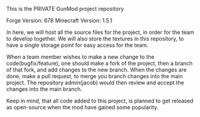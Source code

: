 This is the PRIVATE GunMod project repository

Forge Version: 678
Minecraft Version: 1.5.1

In here, we will host all the source files for the project, in order for the team to develop together.
We will also store the textures in this repository, to have a single storage point for easy access for the team.

When a team member wishes to make a new change to the code(bugfix/feature), one should make a fork of the project, then a branch of that fork, and add changes to the new branch.
When the changes are done, make a pull request, to merge you branch changes into the main project. The repository admin(jacob) would then review and accept the changes into the main branch.

Keep in mind, that all code added to this project, is planned to get released as open-source when the mod have gained some popularity.
